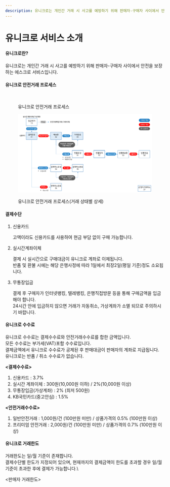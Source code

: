 ```yaml
---
description: 유니크로는 개인간 거래 시 사고를 예방하기 위해 판매자-구매자 사이에서 안전을 보장하는 에스크로 서비스입니다
---
```


# 유니크로 서비스 소개

#### 유니크로란?

유니크로는 개인간 거래 시 사고를 예방하기 위해 판매자-구매자 사이에서 안전을 보장하는 에스크로 서비스입니다.

#### 유니크로 안전거래 프로세스

<figure><img src="https://www.unicro.co.kr/webasp_common/new_images/guide/g_q_img_flow.gif" alt=""><figcaption><p> 유니크로 안전거래 프로세스</p></figcaption></figure>

<figure><img src=".gitbook/assets/[유니크로] 안전거래 프로세스.png" alt=""><figcaption><p>유니크로 안전거래 프로세스(거래 상태별 상세)</p></figcaption></figure>

#### 결제수단

1.  신용카드&#x20;

    고액이라도 신용카드를 사용하여 현금 부담 없이 구매 가능합니다.
2.  실시간계좌이체&#x20;

    결제 시 실시간으로 구매대금이 유니크로 계좌로 이체됩니다.\
    반품 및 환불 시에는 해당 은행사정에 따라 1일에서 최장2일(평일 기준)정도 소요됩니다.
3.  무통장입금

    결제 후 구매자가 인터넷뱅킹, 텔레뱅킹, 은행직접방문 등을 통해 구매금액을 입금해야 합니다.\
    24시간 안에 입금하지 않으면 거래가 자동취소, 가상계좌가 소멸 되므로 주의하시기 바랍니다.


#### 유니크로 수수료
유니크로 수수료는 결제수수료와 안전거래수수료를 합한 금액입니다.\
모든 수수료는 부가세(VAT)포함 수수료입니다.\
결제금액에서 유니크로 수수료가 공제된 후 판매대금이 판매자의 계좌로 지급됩니다.\
유니크로는 반품 / 취소 수수료가 없습니다.

**<결제수수료>**
1. 신용카드 : 3.7%
2. 실시간 계좌이체 : 300원(10,000원 이하) / 2%(10,000원 이상)
3. 무통장입금(가상계좌) : 2% (최저 500원)
4. KB국민카드(중고안심) : 1.5%

**<안전거래수수료>**
1. 일반안전거래 : 1,000원/건 (100만원 미만) / 상품가격의 0.5% (100만원 이상)
2. 프리미엄 안전거래 : 2,000원/건 (100만원 미만) / 상품가격의 0.7% (100만원 이상)


#### 유니크로 거래한도
거래한도는 일/월 기준이 존재합니다.\
결제수단별 한도가 지정되어 있으며, 현재까지의 결제금액이 한도를 초과할 경우 일/월 기준이 초과한 후에 결제가 가능합니다.\

<판매자 거래한도>

